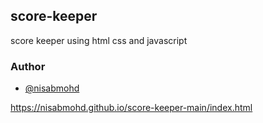 ## score-keeper
score keeper using html css and javascript

### Author
- [@nisabmohd](https://github.com/nisabmohd)

https://nisabmohd.github.io/score-keeper-main/index.html
